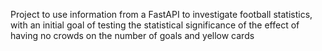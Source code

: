 Project to use information from a FastAPI to investigate football statistics, with an initial goal of testing the statistical significance of the effect of having no crowds on the number of goals and yellow cards
